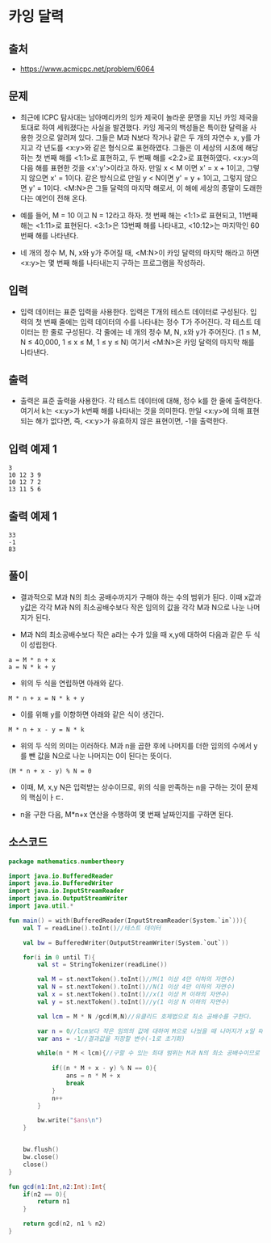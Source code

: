 # 카잉 달력

## 출처

* https://www.acmicpc.net/problem/6064

## 문제

* 최근에 ICPC 탐사대는 남아메리카의 잉카 제국이 놀라운 문명을 지닌 카잉 제국을 토대로 하여 세워졌다는 사실을 발견했다. 카잉 제국의 백성들은 특이한 달력을 사용한 것으로 알려져 있다. 그들은 M과 N보다 작거나 같은 두 개의 자연수 x, y를 가지고 각 년도를 <x:y>와 같은 형식으로 표현하였다. 그들은 이 세상의 시초에 해당하는 첫 번째 해를 <1:1>로 표현하고, 두 번째 해를 <2:2>로 표현하였다. <x:y>의 다음 해를 표현한 것을 <x':y'>이라고 하자. 만일 x < M 이면 x' = x + 1이고, 그렇지 않으면 x' = 1이다. 같은 방식으로 만일 y < N이면 y' = y + 1이고, 그렇지 않으면 y' = 1이다. <M:N>은 그들 달력의 마지막 해로서, 이 해에 세상의 종말이 도래한다는 예언이 전해 온다. 

* 예를 들어, M = 10 이고 N = 12라고 하자. 첫 번째 해는 <1:1>로 표현되고, 11번째 해는 <1:11>로 표현된다. <3:1>은 13번째 해를 나타내고, <10:12>는 마지막인 60번째 해를 나타낸다. 

* 네 개의 정수 M, N, x와 y가 주어질 때, <M:N>이 카잉 달력의 마지막 해라고 하면 <x:y>는 몇 번째 해를 나타내는지 구하는 프로그램을 작성하라.

## 입력

* 입력 데이터는 표준 입력을 사용한다. 입력은 T개의 테스트 데이터로 구성된다. 입력의 첫 번째 줄에는 입력 데이터의 수를 나타내는 정수 T가 주어진다. 각 테스트 데이터는 한 줄로 구성된다. 각 줄에는 네 개의 정수 M, N, x와 y가 주어진다. (1 ≤ M, N ≤ 40,000, 1 ≤ x ≤ M, 1 ≤ y ≤ N) 여기서 <M:N>은 카잉 달력의 마지막 해를 나타낸다.

## 출력

* 출력은 표준 출력을 사용한다. 각 테스트 데이터에 대해, 정수 k를 한 줄에 출력한다. 여기서 k는 <x:y>가 k번째 해를 나타내는 것을 의미한다. 만일 <x:y>에 의해 표현되는 해가 없다면, 즉, <x:y>가 유효하지 않은 표현이면, -1을 출력한다.

## 입력 예제 1

```
3
10 12 3 9
10 12 7 2
13 11 5 6
```

## 출력 예제 1

```
33
-1
83
```

## 풀이

* 결과적으로 M과 N의 최소 공배수까지가 구해야 하는 수의 범위가 된다. 이때 x값과 y값은 각각 M과 N의 최소공배수보다 작은 임의의 값을 각각 M과 N으로 나눈 나머지가 된다.

*  M과 N의 최소공배수보다 작은 a라는 수가 있을 때 x,y에 대하여 다음과 같은 두 식이 성립한다.

```
a = M * n + x
a = N * k + y
```


* 위의 두 식을 연립하면 아래와 같다.

```M * n + x = N * k + y```

* 이를 위해 y를 이항하면 아래와 같은 식이 생긴다.

```M * n + x - y = N * k```

* 위의 두 식의 의미는 이러하다. M과 n을 곱한 후에 나머지를 더한 임의의 수에서 y를 뺀 값을 N으로 나눈 나머지는 0이 된다는 뜻이다.

```(M * n + x - y) % N = 0```

* 이때, M, x,y N은 입력받는 상수이므로, 위의 식을 만족하는 n을 구하는 것이 문제의 핵심이ㅏㄷ.

* n을 구한 다음, M*n+x 연산을 수행하여 몇 번째 날짜인지를 구하면 된다.

## 소스코드

```kotlin
package mathematics.numbertheory

import java.io.BufferedReader
import java.io.BufferedWriter
import java.io.InputStreamReader
import java.io.OutputStreamWriter
import java.util.*

fun main() = with(BufferedReader(InputStreamReader(System.`in`))){
    val T = readLine().toInt()//테스트 데이터

    val bw = BufferedWriter(OutputStreamWriter(System.`out`))

    for(i in 0 until T){
        val st = StringTokenizer(readLine())

        val M = st.nextToken().toInt()//M(1 이상 4만 이하의 자연수)
        val N = st.nextToken().toInt()//N(1 이상 4만 이하의 자연수)
        val x = st.nextToken().toInt()//x(1 이상 M 이하의 자연수)
        val y = st.nextToken().toInt()//y(1 이상 N 이하의 자연수)

        val lcm = M * N /gcd(M,N)//유클리드 호제법으로 최소 공배수를 구한다.

        var n = 0//lcm보다 작은 임의의 값에 대하여 M으로 나눴을 때 나머지가 x일 때의 몫 n
        var ans = -1//결과값을 저장할 변수(-1로 초기화)

        while(n * M < lcm){//구할 수 있는 최대 범위는 M과 N의 최소 공배수이므로 이를 초과하기 전까지 반복문을 수행한다.
           
            if((n * M + x - y) % N == 0){
                ans = n * M + x
                break
            }
            n++
        }

        bw.write("$ans\n")
    }


    bw.flush()
    bw.close()
    close()
}

fun gcd(n1:Int,n2:Int):Int{
    if(n2 == 0){
        return n1
    }

    return gcd(n2, n1 % n2)
}

```
